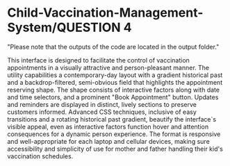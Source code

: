 # Child-Vaccination-Management-System/QUESTION 4

"Please note that the outputs of the code are located in the output folder."

This interface is designed to facilitate the control of vaccination appointments in a visually attractive and person-pleasant manner. The utility capabilities a contemporary-day layout with a gradient historical past and a backdrop-filtered, semi-obvious field that highlights the appointment reserving shape. The shape consists of interactive factors along with date and time selectors, and a prominent "Book Appointment" button. Updates and reminders are displayed in distinct, lively sections to preserve customers informed. Advanced CSS techniques, inclusive of easy transitions and a rotating historical past gradient, beautify the interface`s visible appeal, even as interactive factors function hover and attention consequences for a dynamic person experience. The format is responsive and well-appropriate for each laptop and cellular devices, making sure accessibility and simplicity of use for mother and father handling their kid's vaccination schedules.

